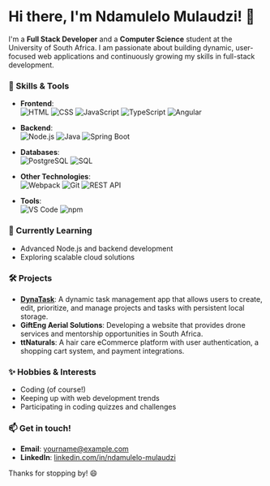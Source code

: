 # Hi there, I'm Ndamulelo Mulaudzi! 👋

I'm a **Full Stack Developer** and a **Computer Science** student at the University of South Africa. I am passionate about building dynamic, user-focused web applications and continuously growing my skills in full-stack development.

### 🔧 Skills & Tools

- **Frontend**:  
  ![HTML](https://img.shields.io/badge/HTML-E34F26?style=flat&logo=html5&logoColor=white)
  ![CSS](https://img.shields.io/badge/CSS-1572B6?style=flat&logo=css3&logoColor=white)
  ![JavaScript](https://img.shields.io/badge/JavaScript-F7DF1E?style=flat&logo=javascript&logoColor=black)
  ![TypeScript](https://img.shields.io/badge/TypeScript-3178C6?style=flat&logo=typescript&logoColor=white)
  ![Angular](https://img.shields.io/badge/Angular-DD0031?style=flat&logo=angular&logoColor=white)

- **Backend**:  
  ![Node.js](https://img.shields.io/badge/Node.js-339933?style=flat&logo=node.js&logoColor=white)
  ![Java](https://img.shields.io/badge/Java-007396?style=flat&logo=java&logoColor=white)
  ![Spring Boot](https://img.shields.io/badge/Spring_Boot-6DB33F?style=flat&logo=spring-boot&logoColor=white)

- **Databases**:  
  ![PostgreSQL](https://img.shields.io/badge/PostgreSQL-336791?style=flat&logo=postgresql&logoColor=white)
  ![SQL](https://img.shields.io/badge/SQL-003B57?style=flat&logo=microsoft-sql-server&logoColor=white)

- **Other Technologies**:  
  ![Webpack](https://img.shields.io/badge/Webpack-8DD6F9?style=flat&logo=webpack&logoColor=black)
  ![Git](https://img.shields.io/badge/Git-F05032?style=flat&logo=git&logoColor=white)
  ![REST API](https://img.shields.io/badge/REST-FF6C37?style=flat&logo=rest&logoColor=white)

- **Tools**:  
  ![VS Code](https://img.shields.io/badge/VS_Code-007ACC?style=flat&logo=visual-studio-code&logoColor=white)
  ![npm](https://img.shields.io/badge/npm-CB3837?style=flat&logo=npm&logoColor=white)

### 🌱 Currently Learning
- Advanced Node.js and backend development
- Exploring scalable cloud solutions

### 🛠️ Projects
- **[DynaTask](https://github.com/yourusername/dynatask)**: A dynamic task management app that allows users to create, edit, prioritize, and manage projects and tasks with persistent local storage.
- **GiftEng Aerial Solutions**: Developing a website that provides drone services and mentorship opportunities in South Africa.
- **ttNaturals**: A hair care eCommerce platform with user authentication, a shopping cart system, and payment integrations.

### ✨ Hobbies & Interests
- Coding (of course!)
- Keeping up with web development trends
- Participating in coding quizzes and challenges

### 📫 Get in touch!
- **Email**: [yourname@example.com](mailto:yourname@example.com)
- **LinkedIn**: [linkedin.com/in/ndamulelo-mulaudzi](https://linkedin.com/in/yourprofile)

Thanks for stopping by! 😄
